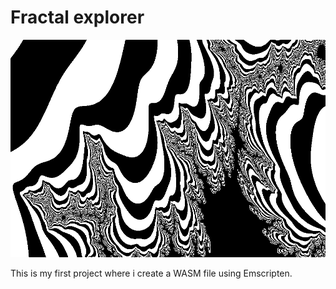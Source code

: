 # Fractal explorer
![Example fractal](example_fractal.png?raw=true)

This is my first project where i create a WASM file using Emscripten.
